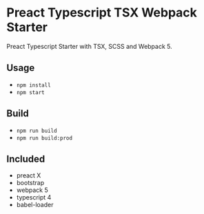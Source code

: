 # Preact Typescript TSX Webpack Starter

Preact Typescript Starter with TSX, SCSS and Webpack 5.

## Usage
* `npm install`
* `npm start`

## Build
* `npm run build`
* `npm run build:prod`

## Included
- preact X
- bootstrap
- webpack 5
- typescript 4
- babel-loader
